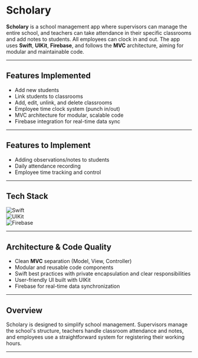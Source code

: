 # Scholary

**Scholary** is a school management app where supervisors can manage the entire school, and teachers can take attendance in their specific classrooms and add notes to students. All employees can clock in and out. The app uses **Swift**, **UIKit**, **Firebase**, and follows the **MVC** architecture, aiming for modular and maintainable code.

---

## Features Implemented

- Add new students  
- Link students to classrooms  
- Add, edit, unlink, and delete classrooms  
- Employee time clock system (punch in/out)  
- MVC architecture for modular, scalable code  
- Firebase integration for real-time data sync  

---

## Features to Implement

- Adding observations/notes to students  
- Daily attendance recording  
- Employee time tracking and control  

---

## Tech Stack

![Swift](https://img.shields.io/badge/Swift-FA7343?logo=swift&logoColor=white&style=for-the-badge)  
![UIKit](https://img.shields.io/badge/UIKit-000000?logo=apple&logoColor=white&style=for-the-badge)  
![Firebase](https://img.shields.io/badge/Firebase-FFCA28?logo=firebase&logoColor=black&style=for-the-badge)

---

## Architecture & Code Quality

- Clean **MVC** separation (Model, View, Controller)  
- Modular and reusable code components  
- Swift best practices with private encapsulation and clear responsibilities  
- User-friendly UI built with UIKit  
- Firebase for real-time data synchronization  

---

## Overview

Scholary is designed to simplify school management. Supervisors manage the school's structure, teachers handle classroom attendance and notes, and employees use a straightforward system for registering their working hours.

---
